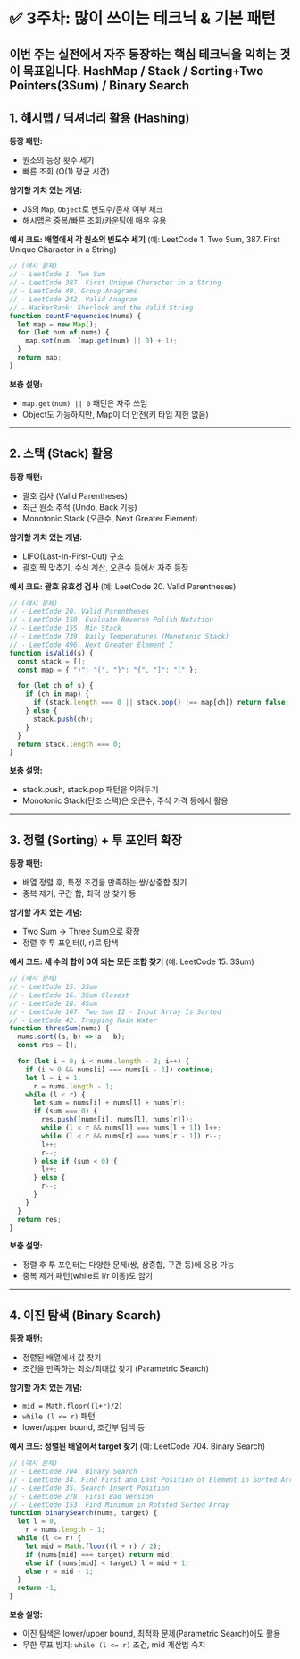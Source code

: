 # ✅ 3주차: 많이 쓰이는 테크닉 & 기본 패턴

이번 주는 실전에서 자주 등장하는 핵심 테크닉을 익히는 것이 목표입니다.
HashMap / Stack / Sorting+Two Pointers(3Sum) / Binary Search
---

## 1. 해시맵 / 딕셔너리 활용 (Hashing)

**등장 패턴:**

- 원소의 등장 횟수 세기
- 빠른 조회 (O(1) 평균 시간)

**암기할 가치 있는 개념:**

- JS의 `Map`, `Object`로 빈도수/존재 여부 체크
- 해시맵은 중복/빠른 조회/카운팅에 매우 유용

**예시 코드: 배열에서 각 원소의 빈도수 세기**
(예: LeetCode 1. Two Sum, 387. First Unique Character in a String)

```js
// (예시 문제)
// - LeetCode 1. Two Sum
// - LeetCode 387. First Unique Character in a String
// - LeetCode 49. Group Anagrams
// - LeetCode 242. Valid Anagram
// - HackerRank: Sherlock and the Valid String
function countFrequencies(nums) {
  let map = new Map();
  for (let num of nums) {
    map.set(num, (map.get(num) || 0) + 1);
  }
  return map;
}
```

**보충 설명:**

- `map.get(num) || 0` 패턴은 자주 쓰임
- Object도 가능하지만, Map이 더 안전(키 타입 제한 없음)

---

## 2. 스택 (Stack) 활용

**등장 패턴:**

- 괄호 검사 (Valid Parentheses)
- 최근 원소 추적 (Undo, Back 기능)
- Monotonic Stack (오큰수, Next Greater Element)

**암기할 가치 있는 개념:**

- LIFO(Last-In-First-Out) 구조
- 괄호 짝 맞추기, 수식 계산, 오큰수 등에서 자주 등장

**예시 코드: 괄호 유효성 검사**
(예: LeetCode 20. Valid Parentheses)

```js
// (예시 문제)
// - LeetCode 20. Valid Parentheses
// - LeetCode 150. Evaluate Reverse Polish Notation
// - LeetCode 155. Min Stack
// - LeetCode 739. Daily Temperatures (Monotonic Stack)
// - LeetCode 496. Next Greater Element I
function isValid(s) {
  const stack = [];
  const map = { ")": "(", "}": "{", "]": "[" };

  for (let ch of s) {
    if (ch in map) {
      if (stack.length === 0 || stack.pop() !== map[ch]) return false;
    } else {
      stack.push(ch);
    }
  }
  return stack.length === 0;
}
```

**보충 설명:**

- stack.push, stack.pop 패턴을 익혀두기
- Monotonic Stack(단조 스택)은 오큰수, 주식 가격 등에서 활용

---

## 3. 정렬 (Sorting) + 투 포인터 확장

**등장 패턴:**

- 배열 정렬 후, 특정 조건을 만족하는 쌍/삼중합 찾기
- 중복 제거, 구간 합, 최적 쌍 찾기 등

**암기할 가치 있는 개념:**

- Two Sum → Three Sum으로 확장
- 정렬 후 투 포인터(l, r)로 탐색

**예시 코드: 세 수의 합이 0이 되는 모든 조합 찾기**
(예: LeetCode 15. 3Sum)

```js
// (예시 문제)
// - LeetCode 15. 3Sum
// - LeetCode 16. 3Sum Closest
// - LeetCode 18. 4Sum
// - LeetCode 167. Two Sum II - Input Array Is Sorted
// - LeetCode 42. Trapping Rain Water
function threeSum(nums) {
  nums.sort((a, b) => a - b);
  const res = [];

  for (let i = 0; i < nums.length - 2; i++) {
    if (i > 0 && nums[i] === nums[i - 1]) continue;
    let l = i + 1,
      r = nums.length - 1;
    while (l < r) {
      let sum = nums[i] + nums[l] + nums[r];
      if (sum === 0) {
        res.push([nums[i], nums[l], nums[r]]);
        while (l < r && nums[l] === nums[l + 1]) l++;
        while (l < r && nums[r] === nums[r - 1]) r--;
        l++;
        r--;
      } else if (sum < 0) {
        l++;
      } else {
        r--;
      }
    }
  }
  return res;
}
```

**보충 설명:**

- 정렬 후 투 포인터는 다양한 문제(쌍, 삼중합, 구간 등)에 응용 가능
- 중복 제거 패턴(while로 l/r 이동)도 암기

---

## 4. 이진 탐색 (Binary Search)

**등장 패턴:**

- 정렬된 배열에서 값 찾기
- 조건을 만족하는 최소/최대값 찾기 (Parametric Search)

**암기할 가치 있는 개념:**

- `mid = Math.floor((l+r)/2)`
- `while (l <= r)` 패턴
- lower/upper bound, 조건부 탐색 등

**예시 코드: 정렬된 배열에서 target 찾기**
(예: LeetCode 704. Binary Search)

```js
// (예시 문제)
// - LeetCode 704. Binary Search
// - LeetCode 34. Find First and Last Position of Element in Sorted Array
// - LeetCode 35. Search Insert Position
// - LeetCode 278. First Bad Version
// - LeetCode 153. Find Minimum in Rotated Sorted Array
function binarySearch(nums, target) {
  let l = 0,
    r = nums.length - 1;
  while (l <= r) {
    let mid = Math.floor((l + r) / 2);
    if (nums[mid] === target) return mid;
    else if (nums[mid] < target) l = mid + 1;
    else r = mid - 1;
  }
  return -1;
}
```

**보충 설명:**

- 이진 탐색은 lower/upper bound, 최적화 문제(Parametric Search)에도 활용
- 무한 루프 방지: `while (l <= r)` 조건, mid 계산법 숙지
